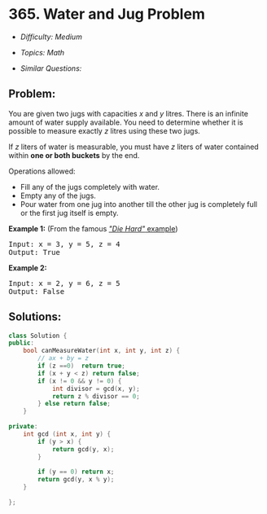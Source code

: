 # 365. Water and Jug Problem

* *Difficulty: Medium*

* *Topics: Math*

* *Similar Questions:*

## Problem:

<p>You are given two jugs with capacities <i>x</i> and <i>y</i> litres. There is an infinite amount of water supply available. You need to determine whether it is possible to measure exactly <i>z</i> litres using these two jugs.</p>

<p>If <i>z</i> liters of water is measurable, you must have <i>z</i> liters of water contained within <b>one or both buckets</b> by the end.</p>

<p>Operations allowed:</p>

<ul>
	<li>Fill any of the jugs completely with water.</li>
	<li>Empty any of the jugs.</li>
	<li>Pour water from one jug into another till the other jug is completely full or the first jug itself is empty.</li>
</ul>

<p><b>Example 1:</b> (From the famous <a href="https://www.youtube.com/watch?v=BVtQNK_ZUJg" target="_blank"><i>&quot;Die Hard&quot;</i> example</a>)</p>

<pre>
Input: x = 3, y = 5, z = 4
Output: True
</pre>

<p><b>Example 2:</b></p>

<pre>
Input: x = 2, y = 6, z = 5
Output: False
</pre>
## Solutions:

```c++
class Solution {
public:
    bool canMeasureWater(int x, int y, int z) {
        // ax + by = z
        if (z ==0)  return true;
        if (x + y < z) return false;
        if (x != 0 && y != 0) {
            int divisor = gcd(x, y);
            return z % divisor == 0;
        } else return false;
    }
    
private:
    int gcd (int x, int y) {
        if (y > x) {
            return gcd(y, x);
        }
        
        if (y == 0) return x;
        return gcd(y, x % y);
    }
    
};
```
